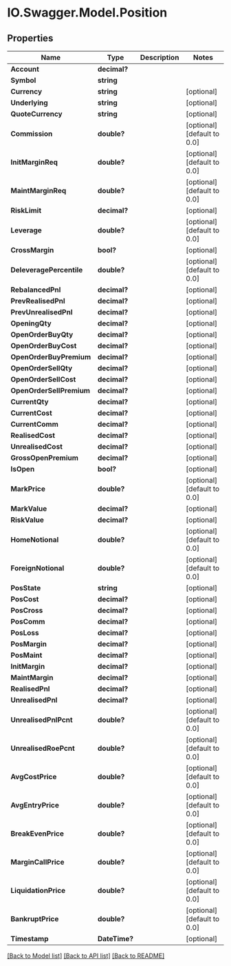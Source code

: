 # IO.Swagger.Model.Position
## Properties

Name | Type | Description | Notes
------------ | ------------- | ------------- | -------------
**Account** | **decimal?** |  | 
**Symbol** | **string** |  | 
**Currency** | **string** |  | [optional] 
**Underlying** | **string** |  | [optional] 
**QuoteCurrency** | **string** |  | [optional] 
**Commission** | **double?** |  | [optional] [default to 0.0]
**InitMarginReq** | **double?** |  | [optional] [default to 0.0]
**MaintMarginReq** | **double?** |  | [optional] [default to 0.0]
**RiskLimit** | **decimal?** |  | [optional] 
**Leverage** | **double?** |  | [optional] [default to 0.0]
**CrossMargin** | **bool?** |  | [optional] 
**DeleveragePercentile** | **double?** |  | [optional] [default to 0.0]
**RebalancedPnl** | **decimal?** |  | [optional] 
**PrevRealisedPnl** | **decimal?** |  | [optional] 
**PrevUnrealisedPnl** | **decimal?** |  | [optional] 
**OpeningQty** | **decimal?** |  | [optional] 
**OpenOrderBuyQty** | **decimal?** |  | [optional] 
**OpenOrderBuyCost** | **decimal?** |  | [optional] 
**OpenOrderBuyPremium** | **decimal?** |  | [optional] 
**OpenOrderSellQty** | **decimal?** |  | [optional] 
**OpenOrderSellCost** | **decimal?** |  | [optional] 
**OpenOrderSellPremium** | **decimal?** |  | [optional] 
**CurrentQty** | **decimal?** |  | [optional] 
**CurrentCost** | **decimal?** |  | [optional] 
**CurrentComm** | **decimal?** |  | [optional] 
**RealisedCost** | **decimal?** |  | [optional] 
**UnrealisedCost** | **decimal?** |  | [optional] 
**GrossOpenPremium** | **decimal?** |  | [optional] 
**IsOpen** | **bool?** |  | [optional] 
**MarkPrice** | **double?** |  | [optional] [default to 0.0]
**MarkValue** | **decimal?** |  | [optional] 
**RiskValue** | **decimal?** |  | [optional] 
**HomeNotional** | **double?** |  | [optional] [default to 0.0]
**ForeignNotional** | **double?** |  | [optional] [default to 0.0]
**PosState** | **string** |  | [optional] 
**PosCost** | **decimal?** |  | [optional] 
**PosCross** | **decimal?** |  | [optional] 
**PosComm** | **decimal?** |  | [optional] 
**PosLoss** | **decimal?** |  | [optional] 
**PosMargin** | **decimal?** |  | [optional] 
**PosMaint** | **decimal?** |  | [optional] 
**InitMargin** | **decimal?** |  | [optional] 
**MaintMargin** | **decimal?** |  | [optional] 
**RealisedPnl** | **decimal?** |  | [optional] 
**UnrealisedPnl** | **decimal?** |  | [optional] 
**UnrealisedPnlPcnt** | **double?** |  | [optional] [default to 0.0]
**UnrealisedRoePcnt** | **double?** |  | [optional] [default to 0.0]
**AvgCostPrice** | **double?** |  | [optional] [default to 0.0]
**AvgEntryPrice** | **double?** |  | [optional] [default to 0.0]
**BreakEvenPrice** | **double?** |  | [optional] [default to 0.0]
**MarginCallPrice** | **double?** |  | [optional] [default to 0.0]
**LiquidationPrice** | **double?** |  | [optional] [default to 0.0]
**BankruptPrice** | **double?** |  | [optional] [default to 0.0]
**Timestamp** | **DateTime?** |  | [optional] 

[[Back to Model list]](../README.md#documentation-for-models) [[Back to API list]](../README.md#documentation-for-api-endpoints) [[Back to README]](../README.md)

